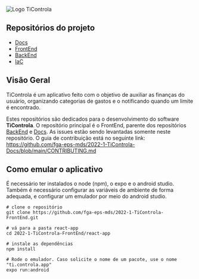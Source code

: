 ![Logo TiControla](https://user-images.githubusercontent.com/102192917/184401954-7b7c706b-c287-4c22-83b0-a3039213c627.jpg)

## Repositórios do projeto
- [Docs](https://github.com/fga-eps-mds/2022-1-TiControla-Docs)
- [FrontEnd](https://github.com/fga-eps-mds/2022-1-TiControla-FrontEnd)
- [BackEnd](https://github.com/fga-eps-mds/2022-1-TiControla-BackEnd)
- [IaC](https://github.com/fga-eps-mds/2022-1-TiControla-IaC)

## Visão Geral
TiControla é um aplicativo feito com o objetivo de auxiliar as finanças do usuário, organizando categorias de gastos e o notificando quando um limite é encontrado. 

Estes repositórios são dedicados para o desenvolvimento do software **TiControla**. O repositório principal é o FrontEnd, parente dos repositórios [BackEnd](https://github.com/fga-eps-mds/2022-1-TiControla-BackEnd/edit/main/README.md) e [Docs](https://github.com/fga-eps-mds/2022-1-TiControla-Docs). As issues estão sendo levantadas somente neste repositório. O guia de contribuição está no seguinte link: https://github.com/fga-eps-mds/2022-1-TiControla-Docs/blob/main/CONTRIBUTING.md


## Como emular o aplicativo
É necessário ter instalados o node (npm), o expo e o android studio. Também é necessário configurar as variáveis de ambiente de forma adequada, e configurar um emulador por meio do android studio.

```
# clone o repositório
git clone https://github.com/fga-eps-mds/2022-1-TiControla-FrontEnd.git

# vá para a pasta react-app
cd 2022-1-TiControla-FrontEnd/react-app

# instale as dependências
npm install

# Rode o emulador. Caso solicite o nome de um pacote, use o nome "ti.controla.app"
expo run:android
```
